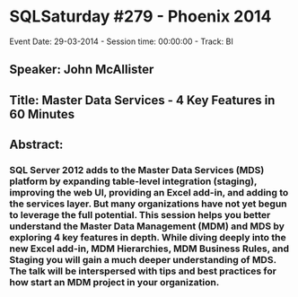 # SQLSaturday #279 - Phoenix 2014
Event Date: 29-03-2014 - Session time: 00:00:00 - Track: BI
## Speaker: John McAllister
## Title: Master Data Services - 4 Key Features in 60 Minutes
## Abstract:
### SQL Server 2012 adds to the Master Data Services (MDS) platform by expanding table-level integration (staging), improving the web UI, providing an Excel add-in, and adding to the services layer.   But many organizations have not yet begun to leverage the full potential.    This session helps you better understand the Master Data Management (MDM) and MDS by exploring 4 key features in depth.   While diving deeply into the new Excel add-in, MDM Hierarchies, MDM Business Rules, and Staging you will gain a much deeper understanding of MDS.   The talk will be interspersed with tips and best practices for how start an MDM project in your organization.
